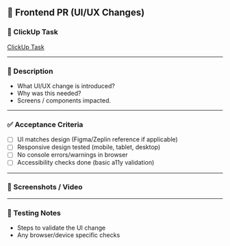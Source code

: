 ## 🎨 Frontend PR (UI/UX Changes)

### 📌 ClickUp Task
[ClickUp Task](https://app.clickup.com/t/XXXXXX)

---

### 📝 Description
- What UI/UX change is introduced?
- Why was this needed?
- Screens / components impacted.

---

### ✅ Acceptance Criteria
- [ ] UI matches design (Figma/Zeplin reference if applicable)  
- [ ] Responsive design tested (mobile, tablet, desktop)  
- [ ] No console errors/warnings in browser  
- [ ] Accessibility checks done (basic a11y validation)  

---

### 📸 Screenshots / Video
<!-- Add before/after screenshots or Loom video -->

---

### 🧪 Testing Notes
- Steps to validate the UI change  
- Any browser/device specific checks  
